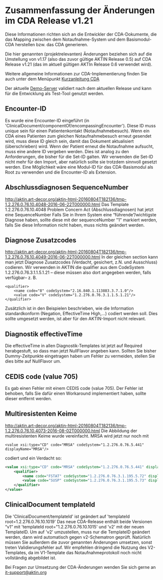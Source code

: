 ﻿Zusammenfassung der Änderungen im CDA Release v1.21
===================================================

Diese Informationen richten sich an die Entwickler der CDA-Dokumente, die das Mapping zwischen dem Notaufnahme-System und dem Basismodul-CDA herstellen bzw. das CDA generieren.

Die hier genannten (projektrelevanten) Änderungen beziehen sich auf die Umstellung von v1.17 (also das zuvor gültige AKTIN Release 0.5) auf CDA Release v1.21 (das im aktuell gültigen AKTIn Release 0.6 verwendet wird).

Weitere allgemeine Informationen zur CDA-Implementierung finden Sie auch unter dem Menüpunkt [Kurzanleitung CDA](cda-quickstart.html)

Der aktuelle [Demo-Server](demo-server.html) validiert nach dem aktuellen Release und kann für die Entwicklung als Test-Tool genutzt werden.

Encounter-ID
------------
Es wurde eine Encounter-ID eingeführt (in 'ClinicalDocument/componentOf/encompassingEncounter'). Diese ID muss unique sein für einen Patientenkontakt (Notaufnahmebesuch). Wenn ein CDA eines Patienten zum gleichen Notaufnahmebesuch erneut gesendet wird, muss diese ID gleich sein, damit das Dokument aktualisiert (überschrieben) wird. Wenn der Patient erneut die Notaufnahme aufsucht, muss eine andere ID vergeben werden. Dies ist analog zu den Anforderungen, die bisher für die Set-ID galten. Wir verwenden die Set-ID nicht mehr für den Import, aber natürlich sollte sie trotzdem sinnvoll gesetzt werden. Eine Möglichkeit wäre eine Modul-ID für das CDA-Basismodul als Root zu verwenden und die Encounter-ID als Extension.

Abschlussdiagnosen SequenceNumber
---------------------------------
http://aktin.art-decor.org/aktin-html-20160804T182136/tmp-1.2.276.0.76.10.4048-2016-06-22T000000.html
Das Template 1.2.276.0.76.10.4048 Problem Concern Act (Abschlussdiagnosen) hat jetzt eine SequenceNumber
Falls Sie in Ihrem System eine “führende”/wichtigste Diagnose haben, sollte diese mit der sequenceNumber "1" markiert werden, falls Sie diese Information nicht haben, muss nichts geändert werden.

Diagnose Zusatzcodes
--------------------
http://aktin.art-decor.org/aktin-html-20160804T182136/tmp-1.2.276.0.76.10.4049-2016-06-22T000000.html
In der gleichen section kann man jetzt Diagnose Zusatzcodes (Verdacht, gesichert, z.N. und Ausschluss) codieren. Wir verwenden in AKTIN die qualifier aus dem CodeSystem 1.2.276.0.76.3.1.1.5.1.21 – diese müssen also dort angegeben werden, falls verfügbar– z. B.

```
<qualifier>
    <name code="8" codeSystem="2.16.840.1.113883.3.7.1.0"/>
    <value code="V" codeSystem="1.2.276.0.76.3.1.1.5.1.21"/>
</qualifier>
```
Zusätzlich ist in den Beispielen beschrieben, wie die Information standardkonform (Negation, EffectiveTime High,...) codiert werden soll. Dies sollte umgesetzt werden, ist aber für den AKTIN-Import nicht relevant.

Diagnostik effectiveTime
------------------------
Die effectiveTime in allen Diagnostik-Templates ist jetzt auf Required herabgestuft, so dass man jetzt NullFlavor angeben kann. Sollten Sie bisher Dummy-Zeitpunkte eingetragen haben um Fehler zu vermeiden, stellen Sie dies bitte auf NullFlavor um.

CEDIS code (value 705)
----------------------
Es gab einen Fehler  mit einem CEDIS code (value 705). Der Fehler ist behoben, falls Sie dafür einen Workaround implementiert haben, sollte dieser entfernt werden.

Multiresistenten Keime
----------------------
http://aktin.art-decor.org/aktin-html-20160804T182136/tmp-1.2.276.0.76.10.4073-2016-08-02T000000.html
Die Abbildung der multiresistenten Keime wurde vereinfacht. MRSA wird jetzt nur noch mit

```
<value xsi:type="CD" code="MRSA" codeSystem="1.2.276.0.76.5.441" displayName="MRSA"/>
```
codiert und ein Verdacht so:

```xml
<value xsi:type="CD" code="MRSA" codeSystem="1.2.276.0.76.5.441" displayName="MRSA">
    <qualifier>
        <name code="FSTAT" codeSystem="1.2.276.0.76.3.1.195.5.72" displayName="Befundstatus"/>
        <value code="SUSP" codeSystem="1.2.276.0.76.3.1.195.5.73" displayName="Verdacht"/>
    </qualifier>
</value>
```

ClinicalDocument templateId
---------------------------
Die 'ClinicalDocument/templateId' ist geändert auf 'templateId root=1.2.276.0.76.10.1019' Das neue CDA-Release enthält beide Versionen “v1” mit 'templateId root="1.2.276.0.76.10.1015' und 'v2' mit der neuen TemplateID. Um auf 'v2' umzustellen, muss nur die TemplateID geändert werden, dann wird automatisch gegen v2-Schematron geprüft. Natürlich müssen Sie außerdem die zuvor genannten Änderungen umsetzen, sonst treten Validierungsfehler auf. Wir empfehlen dringend die Nutzung des V2-Templates, da im V1-Template das Notaufnahmeprotokoll noch nicht vollständig abgebildet ist.

Bei Fragen zur Umsetzung der CDA-Änderungen wenden Sie sich gerne an it-support@aktin.org